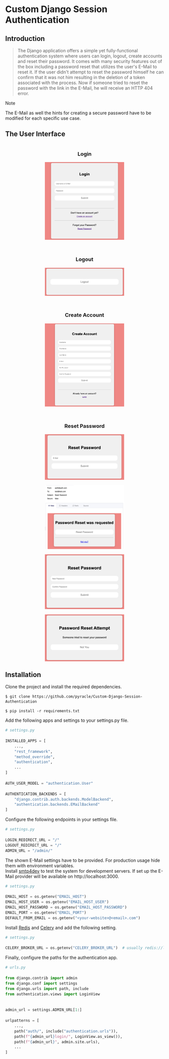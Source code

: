 # Custom Django Session Authentication

## Introduction

> The Django application offers a simple yet fully-functional authentication system where users can login, logout,
> create accounts and reset their password.
> It comes with many security features out of the box including a password reset
> that utilizes the user's E-Mail to reset it.
> If the user didn't attempt to reset the password himself he can confirm that it was
> not him resulting in the deletion of a token associated with the process.
> Now if someone tried to reset the password with the link in the E-Mail, he will receive an HTTP 404 error.


> [!NOTE]
> The E-Mail as well the hints for creating a secure password have to be modified for
each specific use case.

## The User Interface

<div style="
    display: flex;
    flex-direction: column;
    align-items: center;
    text-align: center
">

### Login

<img src="assets/images/login.jpg" alt="Login Page" style="width: 50%">

<hr>

### Logout

<img src="assets/images/logout.jpg" alt="Logout Page" style="width: 50%">

<hr>

### Create Account

<img src="assets/images/create_account.jpg" alt="Account Creation Page" style="width: 50%">

<hr>

### Reset Password

<img src="assets/images/enter_email.jpg" alt="E-Mail Input Page" style="width: 50%">
<br>
<img src="assets/images/email.jpg" alt="Login Page" style="width: 50%">
<br>
<img src="assets/images/reset_password.jpg" alt="Login Page" style="width: 50%">
<br>
<img src="assets/images/confirm_not_you.jpg" alt="Login Page" style="width: 50%">
</div>

## Installation

Clone the project and install the required dependencies.

```
$ git clone https://github.com/pyracle/Custom-Django-Session-Authentication
```
```
$ pip install -r requirements.txt
```

Add the following apps and settings to your settings.py file.

```python
# settings.py

INSTALLED_APPS = [
    ...,
    "rest_framework",
    "method_override",
    "authentication",
    ...
]

AUTH_USER_MODEL = "authentication.User"

AUTHENTICATION_BACKENDS = [
    "django.contrib.auth.backends.ModelBackend",
    "authentication.backends.EMailBackend"
]
```

Configure the following endpoints in your settings file.

```python
# settings.py

LOGIN_REDIRECT_URL = "/"
LOGOUT_REDIRECT_URL = "/"
ADMIN_URL = "/admin/"
```

The shown E-Mail settings have to be provided. For production usage hide them with environment variables.
<br>
Install [smtp4dev](https://github.com/rnwood/smtp4dev/wiki/Installation) to test the system for development servers.
If set up the E-Mail provider will be available on http://localhost:3000.

```python
# settings.py

EMAIL_HOST = os.getenv("EMAIL_HOST")
EMAIL_HOST_USER = os.getenv("EMAIL_HOST_USER")
EMAIL_HOST_PASSWORD = os.getenv("EMAIL_HOST_PASSWORD")
EMAIL_PORT = os.getenv("EMAIL_PORT")
DEFAULT_FROM_EMAIL = os.getenv("<your-website>@<email>.com")
```

Install [Redis](https://redis.io/docs/install/install-redis/) 
and [Celery](https://docs.celeryq.dev/en/stable/django/first-steps-with-django.html)
and add the following setting.

```python
# settings.py

CELERY_BROKER_URL = os.getenv("CELERY_BROKER_URL")  # usually redis://localhost:6379/1 on development servers
```

Finally, configure the paths for the authentication app.

```python
# urls.py

from django.contrib import admin
from django.conf import settings
from django.urls import path, include
from authentication.views import LoginView


admin_url = settings.ADMIN_URL[1:]

urlpatterns = [
    ...,
    path("auth/", include("authentication.urls")),
    path(f"{admin_url}login/", LoginView.as_view()),
    path(f"{admin_url}", admin.site.urls),
    ...
]
```
